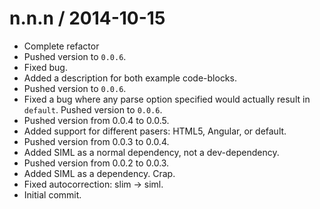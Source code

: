 
n.n.n / 2014-10-15
==================

 * Complete refactor
 * Pushed version to `0.0.6`.
 * Fixed bug.
 * Added a description for both example code-blocks.
 * Pushed version to `0.0.6`.
 * Fixed a bug where any parse option specified would actually result in `default`. Pushed version to `0.0.6`.
 * Pushed version from 0.0.4 to 0.0.5.
 * Added support for different pasers: HTML5, Angular, or default.
 * Pushed version from 0.0.3 to 0.0.4.
 * Added SIML as a normal dependency, not a dev-dependency.
 * Pushed version from 0.0.2 to 0.0.3.
 * Added SIML as a dependency. Crap.
 * Fixed autocorrection: slim -> siml.
 * Initial commit.
